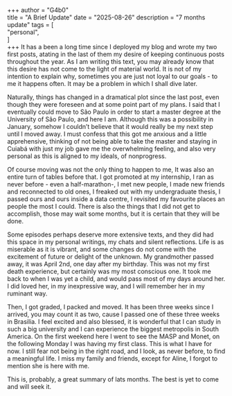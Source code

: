 +++
author = "G4b0"  
title = "A Brief Update"
date = "2025-08-26"
description = "7 months update" 
tags = [  
    "personal",  
]  
+++
It has a been a long time since I deployed my blog and wrote my two first posts, atating in the last of them my desire of keeping continuous posts throughout the year.  As I am writing this text, you may already know that this desire has not come to the light of material world. It is not of my intention to explain why, sometimes you are just not loyal to our goals - to me it happens often. It may be a problem in which I shall dive later. 

Naturally, things has changed in a dramatical plot since the last post, even though they were foreseen and at some point part of my plans. I said that I eventually could move to São Paulo in order to start a master degree at the University of São Paulo, and here I am. Although this was a possibility in January, somehow I couldn’t believe that it would really be my next step until I moved away. I must confess that this got me anxious and a little apprehensive,  thinking of not being able  to take the master and staying in Cuiabá with just my job gave me the overwhelming feeling, and also very personal as this is aligned to my ideals, of nonprogress.

Of course moving was not the only thing to happen to me, It was also an entire turn of tables before that. I got promoted at my internship, I ran as never before - even a half-marathon-, I met new people, I made new friends and reconnected to old ones, I freaked out with my undergraduate thesis, I passed ours and ours inside a data centre, I revisited my favourite places an people the most I could. There is also the things that I did not get to accomplish, those may wait some months, but it is certain that they will be done.

Some episodes perhaps deserve more extensive texts, and they did had this space in my personal writings, my chats and silent reflections. Life is as miserable as it is vibrant, and some changes do not come with the excitement of future or delight of the unknown. My grandmother passed away, it was April 2nd, one day after my birthday. This was not my first death experience, but certainly was my most conscious one. It took me back to when I was yet a child, and would pass most of my days around her. I did loved her, in my inexpressive way, and I will remember her in my ruminant way.

Then, I got graded, I packed and moved. It has been three weeks since I arrived, you may count it as two, cause I passed one of these three weeks in Brasilia. I feel excited and also blessed, it is wonderful that I can study in such a big university and I can experience the biggest metropolis in South America. On the first weekend here I went to see the MASP and Monet, on the following Monday I was having my first class. This is what I have for now. I still fear not being in the right road, and I look, as never before, to find a meaningful life. I miss my family and friends, except for Aline, I forgot to mention she is here with me.

This is, probably, a great summary of lats months. The best is yet to come and will seek it.
